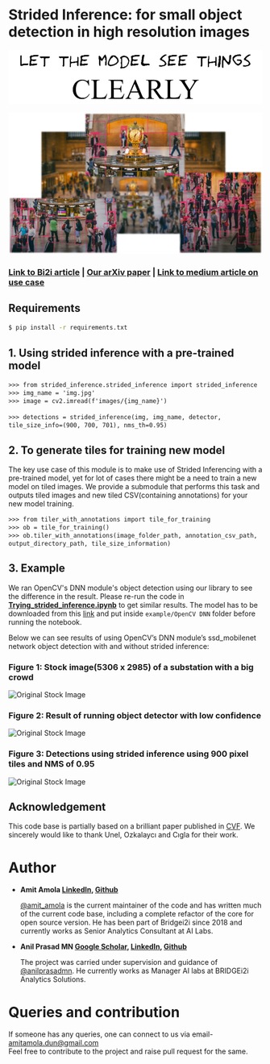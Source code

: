 # Strided Inference: for small object detection in high resolution images     

<img src="https://github.com/Bridgei2i/strided_inference/blob/master/images/let.png" width="680">

![Header.png](https://github.com/Bridgei2i/strided_inference/blob/master/images/Header.png)


###  [Link to Bi2i article](https://bridgei2i.com/strided_inferencing.com) | [Our arXiv paper](https://arxiv.org/abs/_____) | [Link to medium article on use case](https://amitamola.medium/Strided_inference) 



## Requirements
```bash
$ pip install -r requirements.txt
```


## 1. Using strided inference with a pre-trained model
```
>>> from strided_inference.strided_inference import strided_inference
>>> img_name = 'img.jpg'
>>> image = cv2.imread(f'images/{img_name}')

>>> detections = strided_inference(img, img_name, detector, tile_size_info=(900, 700, 701), nms_th=0.95)
```

## 2. To generate tiles for training new model 
The key use case of this module is to make use of Strided Inferencing with a pre-trained model, yet for lot of cases
there might be a need to train a new model on tiled images. We provide a submodule that performs this
task and outputs tiled images and new tiled CSV(containing annotations) for your new model training.

```
>>> from tiler_with_annotations import tile_for_training
>>> ob = tile_for_training()
>>> ob.tiler_with_annotations(image_folder_path, annotation_csv_path,  output_directory_path, tile_size_information)
```


## 3. Example 
We ran OpenCV's DNN module's object detection using our library to see the difference in the result. Please re-run the code in [**Trying_strided_inference.ipynb**](https://github.com/Bridgei2i/strided_inference/blob/master/example/Trying_strided_inference.ipynb) to get similar results. The model has to be downloaded from this [link](https://drive.google.com/drive/folders/1_qswvz0x0HdeLkrXiacyDkwu_hrnr0wm?usp=sharing) and put inside ```example/OpenCV DNN``` folder before running the notebook.

Below we can see results of using OpenCV’s DNN module’s ssd_mobilenet network object detection with and without strided inference:

### Figure  1: Stock image(5306 x 2985) of a substation with a big crowd
![Original Stock Image](https://github.com/Bridgei2i/strided_inference/blob/master/images/sample_img.jpg)

### Figure 2: Result of running object detector with low confidence
![Original Stock Image](https://github.com/Bridgei2i/strided_inference/blob/master/images/result_without_strided.jpg)

### Figure 3: Detections using strided inference using 900 pixel tiles and NMS of 0.95
![Original Stock Image](https://github.com/Bridgei2i/strided_inference/blob/master/images/result_with_strided.jpg)



## Acknowledgement

This code base is partially based on a brilliant paper published in [CVF](https://openaccess.thecvf.com/content_CVPRW_2019/papers/UAVision/Unel_The_Power_of_Tiling_for_Small_Object_Detection_CVPRW_2019_paper.pdf). 
We sincerely would like to thank Unel, Ozkalaycı and Cıgla for their work.



Author
==============

* __Amit Amola [LinkedIn](https://www.linkedin.com/in/amitamola/), [Github](https://github.com/amitamola)__

    [@amit_amola](https://twitter.com/amit_amola) is the current maintainer of the 
    code and has written much of the current code base, including a complete refactor 
    of the core for open source version. He has been part of Bridgei2i since 2018 and 
    currently works as Senior Analytics Consultant at AI Labs.
    
    
* __Anil Prasad MN [Google Scholar](https://scholar.google.co.in/citations?user=wbhEKCcAAAAJ&hl=en), [LinkedIn](https://www.linkedin.com/in/anilprasadmn), [Github](https://github.com/anilprasadmn)__

    The project was carried under supervision and guidance of [@anilprasadmn](https://twitter.com/anilprasadmn).
    He currently works as Manager AI labs at BRIDGEi2i Analytics Solutions.
    


Queries and contribution
========================
If someone has any queries, one can connect to us via email- amitamola.dun@gmail.com  
Feel free to contribute to the project and raise pull request for the same.
